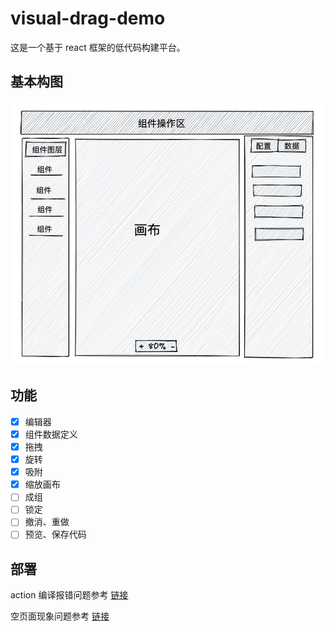 # visual-drag-demo

这是一个基于 react 框架的低代码构建平台。

## 基本构图

![布局图](./layout.png)

## 功能

- [x] 编辑器
- [x] 组件数据定义
- [x] 拖拽
- [x] 旋转
- [x] 吸附
- [x] 缩放画布
- [ ] 成组
- [ ] 锁定
- [ ] 撤消、重做
- [ ] 预览、保存代码

## 部署

action 编译报错问题参考 [链接](https://dev.to/kapi1/solved-treating-warnings-as-errors-because-of-process-env-ci-true-bk5)

空页面现象问题参考 [链接](https://blog.zhangbing.site/2021/04/16/deploying-a-react-app-using-github-pages-and-github-actions/)
